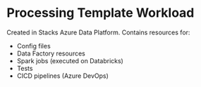 # Processing Template Workload

Created in Stacks Azure Data Platform. Contains resources for:

* Config files
* Data Factory resources
* Spark jobs (executed on Databricks)
* Tests
* CICD pipelines (Azure DevOps)

